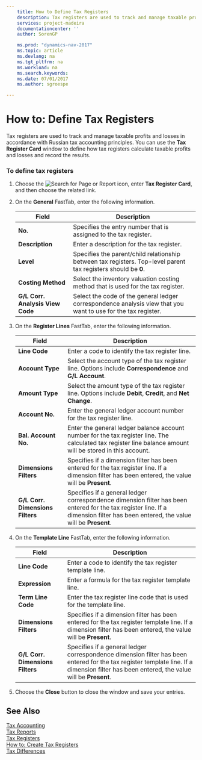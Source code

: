 ```yaml
---
    title: How to Define Tax Registers 
    description: Tax registers are used to track and manage taxable profits and losses in accordance with Russian tax accounting principles. You can use the **Tax Register Card** window to define how tax registers calculate taxable profits and losses and record the results.
    services: project-madeira
    documentationcenter: ''
    author: SorenGP

    ms.prod: "dynamics-nav-2017"
    ms.topic: article
    ms.devlang: na
    ms.tgt_pltfrm: na
    ms.workload: na
    ms.search.keywords:
    ms.date: 07/01/2017
    ms.author: sgroespe

---
```

# How to: Define Tax Registers
Tax registers are used to track and manage taxable profits and losses in accordance with Russian tax accounting principles. You can use the **Tax Register Card** window to define how tax registers calculate taxable profits and losses and record the results.  
  
### To define tax registers  
  
1.  Choose the ![Search for Page or Report](media/ui-search/search_small.png "Search for Page or Report icon") icon, enter **Tax Register Card**, and then choose the related link.  
  
2.  On the **General** FastTab, enter the following information.  
  
    |Field|Description|  
    |---------------------------------|---------------------------------------|  
    |**No.**|Specifies the entry number that is assigned to the tax register.|  
    |**Description**|Enter a description for the tax register.|  
    |**Level**|Specifies the parent/child relationship between tax registers. Top-level parent tax registers should be **0**.|  
    |**Costing Method**|Select the inventory valuation costing method that is used for the tax register.|  
    |**G/L Corr. Analysis View Code**|Select the code of the general ledger correspondence analysis view that you want to use for the tax register.|  
  
3.  On the **Register Lines** FastTab, enter the following information.  
  
    |Field|Description|  
    |---------------------------------|---------------------------------------|  
    |**Line Code**|Enter a code to identify the tax register line.|  
    |**Account Type**|Select the account type of the tax register line. Options include **Correspondence** and **G/L Account**.|  
    |**Amount Type**|Select the amount type of the tax register line. Options include **Debit**, **Credit**, and **Net Change**.|  
    |**Account No.**|Enter the general ledger account number for the tax register line.|  
    |**Bal. Account No.**|Enter the general ledger balance account number for the tax register line. The calculated tax register line balance amount will be stored in this account.|  
    |**Dimensions Filters**|Specifies if a dimension filter has been entered for the tax register line. If a dimension filter has been entered, the value will be **Present**.|  
    |**G/L Corr. Dimensions Filters**|Specifies if a general ledger correspondence dimension filter has been entered for the tax register line. If a dimension filter has been entered, the value will be **Present**.|  
  
4.  On the **Template Line** FastTab, enter the following information.  
  
    |Field|Description|  
    |---------------------------------|---------------------------------------|  
    |**Line Code**|Enter a code to identify the tax register template line.|  
    |**Expression**|Enter a formula for the tax register template line.|  
    |**Term Line Code**|Enter the tax register line code that is used for the template line.|  
    |**Dimensions Filters**|Specifies if a dimension filter has been entered for the tax register template line. If a dimension filter has been entered, the value will be **Present**.|  
    |**G/L Corr. Dimensions Filters**|Specifies if a general ledger correspondence dimension filter has been entered for the tax register template line. If a dimension filter has been entered, the value will be **Present**.|  
  
5.  Choose the **Close** button to close the window and save your entries.  
  
## See Also  
 [Tax Accounting](tax-accounting.md)   
 [Tax Reports](assetId:///e42ca8e7-1cee-4fb8-9f71-e596f29cabc3)   
 [Tax Registers](tax-registers.md)   
 [How to: Create Tax Registers](how-to-create-tax-registers.md)   
 [Tax Differences](tax-differences.md)